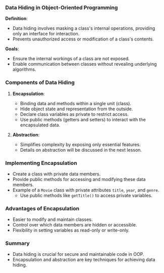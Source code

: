 ### Data Hiding in Object-Oriented Programming

**Definition**:
- Data hiding involves masking a class's internal operations, providing only an interface for interaction.
- Prevents unauthorized access or modification of a class's contents.

**Goals**:
- Ensure the internal workings of a class are not exposed.
- Enable communication between classes without revealing underlying algorithms.

### Components of Data Hiding

1. **Encapsulation**:
   - Binding data and methods within a single unit (class).
   - Hide object state and representation from the outside.
   - Declare class variables as private to restrict access.
   - Use public methods (getters and setters) to interact with the encapsulated data.

2. **Abstraction**:
   - Simplifies complexity by exposing only essential features.
   - Details on abstraction will be discussed in the next lesson.

### Implementing Encapsulation

- Create a class with private data members.
- Provide public methods for accessing and modifying these data members.
- Example of a `Movie` class with private attributes `title`, `year`, and `genre`.
  - Use public methods like `getTitle()` to access private variables.

### Advantages of Encapsulation

- Easier to modify and maintain classes.
- Control over which data members are hidden or accessible.
- Flexibility in setting variables as read-only or write-only.

### Summary

- Data hiding is crucial for secure and maintainable code in OOP.
- Encapsulation and abstraction are key techniques for achieving data hiding.